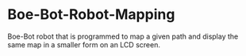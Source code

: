 # Boe-Bot-Robot-Mapping
Boe-Bot robot that is programmed to map a given path and display the same map in a smaller form on an LCD screen.

